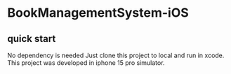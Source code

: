 # BookManagementSystem-iOS

## quick start

No dependency is needed
Just clone this project to local and run in xcode. 
This project was developed in iphone 15 pro simulator.
